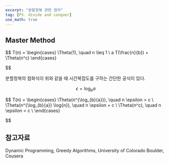 ```yaml
---
excerpt: "분할정복 관련 정리"
tag: [PS. divide and conquer]
use_math: true
---
```


## Master Method

$$ 
T(n) = 
\begin{cases}
    \Theta(1), \quad n \leq 1 \\
    a T(\frac{n}{b}) + \Theta(n^c)
\end{cases}

$$

분할정복의 점화식이 위와 같을 때 시간복잡도를 구하는 간단한 공식이 있다.

$$ \epsilon = \log_{b}{a}$$

$$ 
T(n) = 
\begin{cases}
    \Theta(n^{\log_{b}{a}}),         \quad n \epsilon > c \\
    \Theta(n^{\log_{b}{a}} \log{n}), \quad n \epsilon = c \\
    \Theta(n^c),                     \quad n \epsilon < c \\
\end{cases}

$$



## 참고자료

Dynamic Programming, Greedy Algorithms, University of Colorado Boulder, Cousera